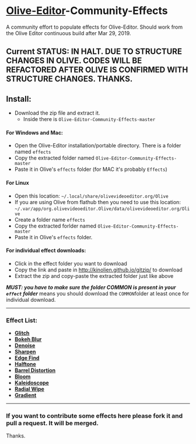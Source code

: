 # [Olive-Editor](https://github.com/olive-editor/olive)-Community-Effects
A community effort to populate effects for Olive-Editor. Should work from the Olive Editor continuous build after Mar 29, 2019.

## Current STATUS: IN HALT. DUE TO STRUCTURE CHANGES IN OLIVE. CODES WILL BE REFACTORED AFTER OLIVE IS CONFIRMED WITH STRUCTURE CHANGES. THANKS.

## Install:
- Download the zip file and extract it.
  - Inside there is `Olive-Editor-Community-Effects-master`

#### For Windows and Mac:
- Open the Olive-Editor installation/portable directory. There is a folder named `effects`
- Copy the extracted folder named `Olive-Editor-Community-Effects-master`
- Paste it in Olive's `effects` folder (for MAC it's probably `Effects`)

#### For Linux
- Open this location: `~/.local/share/olivevideoeditor.org/Olive`
- If you are using Olive from flathub then you need to use this location: `~/.var/app/org.olivevideoeditor.Olive/data/olivevideoeditor.org/Olive` 
- Create a folder name `effects`
- Copy the extracted forlder named `Olive-Editor-Community-Effects-master`
- Paste it in Olive's `effects` folder.

#### For individual effect downloads:
- Click in the effect folder you want to download
- Copy the link and paste in http://kinolien.github.io/gitzip/ to download
- Extract the zip and copy-paste the extracted folder just like above

***MUST: you have to make sure the folder COMMON is present in your `effect` folder***
means you should download the `COMMON`folder at least once for individual download.

---

### Effect List:

- **[Glitch](https://github.com/cgvirus/Olive-Editor-Community-Effects/tree/master/glitch)**
- **[Bokeh Blur](https://github.com/cgvirus/Olive-Editor-Community-Effects/tree/master/bokehBlur)**
- **[Denoise](https://github.com/cgvirus/Olive-Editor-Community-Effects/tree/master/denoise)**
- **[Sharpen](https://github.com/cgvirus/Olive-Editor-Community-Effects/tree/master/sharpen)**
- **[Edge Find](https://github.com/cgvirus/Olive-Editor-Community-Effects/tree/master/findEdges)**
- **[Halftone](https://github.com/cgvirus/Olive-Editor-Community-Effects/tree/master/halftone)**
- **[Barrel Distortion](https://github.com/cgvirus/Olive-Editor-Community-Effects/tree/master/barrelDistortion)**
- **[Bloom](https://github.com/cgvirus/Olive-Editor-Community-Effects/tree/master/bloom)**
- **[Kaleidoscope](https://github.com/cgvirus/Olive-Editor-Community-Effects/tree/master/kaleidoscope)**
- **[Radial Wipe](https://github.com/cgvirus/Olive-Editor-Community-Effects/tree/master/radialWipe)**
- **[Gradient](https://github.com/cgvirus/Olive-Editor-Community-Effects/tree/master/gradient)**

---

### If you want to contribute some effects here please fork it and pull a request. It will be merged.
Thanks.
